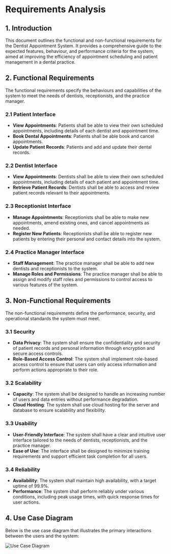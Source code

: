 # Requirements Analysis

## 1. Introduction

This document outlines the functional and non-functional requirements for the Dentist Appointment System. It provides a comprehensive guide to the expected features, behaviour, and performance criteria for the system, aimed at improving the efficiency of appointment scheduling and patient management in a dental practice.

## 2. Functional Requirements

The functional requirements specify the behaviours and capabilities of the system to meet the needs of dentists, receptionists, and the practice manager.

### 2.1 Patient Interface

- **View Appointments**: Patients shall be able to view their own scheduled appointments, including details of each dentist and appointment time.
- **Book Dental Appointments**: Patients shall be able book and cancel appointments.
- **Update Patient Records**: Patients and add and update their dental records.

### 2.2 Dentist Interface

- **View Appointments**: Dentists shall be able to view their own scheduled appointments, including details of each patient and appointment time.
- **Retrieve Patient Records**: Dentists shall be able to access and review patient records relevant to their appointments.

### 2.3 Receptionist Interface

- **Manage Appointments**: Receptionists shall be able to make new appointments, amend existing ones, and cancel appointments as needed.
- **Register New Patients**: Receptionists shall be able to register new patients by entering their personal and contact details into the system.

### 2.4 Practice Manager Interface

- **Staff Management**: The practice manager shall be able to add new dentists and receptionists to the system.
- **Manage Roles and Permissions**: The practice manager shall be able to assign and modify staff roles and permissions to control access to various features of the system.

## 3. Non-Functional Requirements

The non-functional requirements define the performance, security, and operational standards the system must meet.

### 3.1 Security

- **Data Privacy**: The system shall ensure the confidentiality and security of patient records and personal information through encryption and secure access controls.
- **Role-Based Access Control**: The system shall implement role-based access control to ensure that users can only access information and perform actions appropriate to their role.

### 3.2 Scalability

- **Capacity**: The system shall be designed to handle an increasing number of users and data entries without performance degradation.
- **Cloud Hosting**: The system shall use cloud hosting for the server and database to ensure scalability and flexibility.

### 3.3 Usability

- **User-Friendly Interface**: The system shall have a clear and intuitive user interface tailored to the needs of dentists, receptionists, and the practice manager.
- **Ease of Use**: The interface shall be designed to minimize training requirements and support efficient task completion for all users.

### 3.4 Reliability

- **Availability**: The system shall maintain high availability, with a target uptime of 99.9%.
- **Performance**: The system shall perform reliably under various conditions, including peak usage times, with quick response times for user actions.

## 4. Use Case Diagram

Below is the use case diagram that illustrates the primary interactions between the users and the system:

![Use Case Diagram](/docs/UseCaseDiagram.png)
